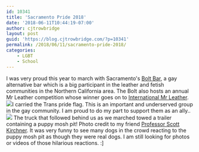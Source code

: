 ```yaml
---
id: 10341
title: 'Sacramento Pride 2018'
date: '2018-06-11T10:44:19-07:00'
author: cjtrowbridge
layout: post
guid: 'https://blog.cjtrowbridge.com/?p=10341'
permalink: /2018/06/11/sacramento-pride-2018/
categories:
    - LGBT
    - School
---
```


I was very proud this year to march with Sacramento's [Bolt Bar](https://www.facebook.com/boltbarsacramento/), a gay alternative bar which is a big participant in the leather and fetish communities in the Northern California area. The Bolt also hosts an annual Mr Leather competition whose winner goes on to [International Mr Leather](http://www.imrl.com/). ![](https://blog.cjtrowbridge.com/wp-content/uploads/2018/06/1528695806-1-1.jpg)I carried the Trans pride flag. This is an important and underserved group in the gay community. I am proud to do my part to support them as an ally.. ![](https://blog.cjtrowbridge.com/wp-content/uploads/2018/06/pups-1-1.jpg) The truck that followed behind us as we marched towed a trailer containing a puppy mosh pit! Photo credit to my friend [Professor Scott Kirchner](https://www.facebook.com/scott.kirchner.18). It was very funny to see many dogs in the crowd reacting to the puppy mosh pit as though they were real dogs. I am still looking for photos or videos of those hilarious reactions. :\]